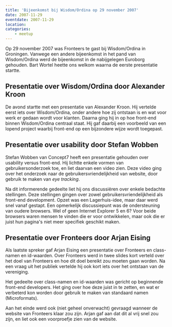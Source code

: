 ```yaml
---
title: 'Bijeenkomst bij Wisdom/Ordina op 29 november 2007'
date: 2007-11-29
eventdate: 2007-11-29
location:
categories:
    - meetup
---
```


Op 29 november 2007 was Fronteers te gast bij Wisdom/Ordina in Groningen. Vanwege een andere bijeenkomst in het pand van Wisdom/Ordina werd de bijeenkomst in de nabijgelegen Euroborg gehouden. Bart Wortel heette ons welkom waarna de eerste presentatie startte.

## Presentatie over Wisdom/Ordina door Alexander Kroon

De avond startte met een presentatie van Alexander Kroon. Hij vertelde eerst iets over Wisdom/Ordina, onder andere hoe zij ontstaan is en wat voor werk er gedaan wordt voor klanten. Daarna ging hij in op hoe front-end binnen Wisdom/Ordina centraal staat. Hij gaf daarbij een voorbeeld van een lopend project waarbij front-end op een bijzondere wijze wordt toegepast.

## Presentatie over usability door Stefan Wobben

Stefan Wobben van Concept7 heeft een presentatie gehouden over usability versus front-end. Hij lichtte enkele vormen van gebruikersonderzoek toe, en liet daarvan een video zien. Deze video ging over het onderzoek naar de gebruikersvriendelijkheid van website, door gebruik te maken van _eye tracking_.

Na dit informerende gedeelte liet hij ons discussiëren over enkele bedachte stellingen. Deze stellingen gingen over zowel gebruikersvriendelijkheid als front-end development. Opzet was een Lagerhuis-idee, maar daar werd snel vanaf gestapt. Een opmerkelijk discussiepunt was de ondersteuning van oudere browsers. Wel of geen Internet Explorer 5 en 6? Voor beide browsers waren mensen te vinden die er voor ontwikkelen, maar ook die er juist hun pagina's niet meer specifiek geschikt maken.

## Presentatie over Fronteers door Arjan Eising

Als laatste spreker gaf Arjan Eising een presentatie over Fronteers en class-namen en id-waarden. Over Fronteers werd in twee slides kort verteld over het doel van Fronteers en hoe dit doel bereikt zou moeten gaan worden. Na een vraag uit het publiek vertelde hij ook kort iets over het ontstaan van de vereniging.

Het gedeelte over class-namen en id-waarden was gericht op beginnende front-end developers. Het ging over hoe deze juist in te zetten, en wat er verbeterd kon worden door gebruik te maken van standaard namen (Microformats).

Aan het einde werd ook (niet geheel onverwacht) gevraagd wanneer de website van Fronteers klaar zou zijn. Arjan gaf aan dat dit al vrij snel zou zijn, en liet ook een voorproefje zien van de website.
